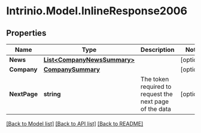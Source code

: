 # Intrinio.Model.InlineResponse2006
## Properties

Name | Type | Description | Notes
------------ | ------------- | ------------- | -------------
**News** | [**List&lt;CompanyNewsSummary&gt;**](CompanyNewsSummary.md) |  | [optional] 
**Company** | [**CompanySummary**](CompanySummary.md) |  | [optional] 
**NextPage** | **string** | The token required to request the next page of the data | [optional] 

[[Back to Model list]](../README.md#documentation-for-models) [[Back to API list]](../README.md#documentation-for-api-endpoints) [[Back to README]](../README.md)

